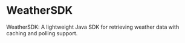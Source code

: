 # WeatherSDK
WeatherSDK: A lightweight Java SDK for retrieving weather data with caching and polling support.
